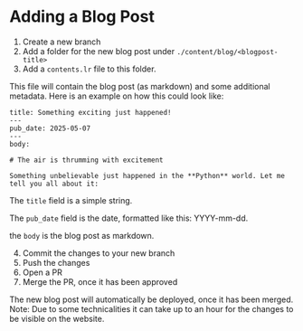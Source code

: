 # Adding a Blog Post

1. Create a new branch
2. Add a folder for the new blog post under `./content/blog/<blogpost-title>`
3. Add a `contents.lr` file to this folder.

This file will contain the blog post (as markdown) and some additional metadata. Here is an example on how this could look like:

```
title: Something exciting just happened!
---
pub_date: 2025-05-07
---
body:

# The air is thrumming with excitement

Something unbelievable just happened in the **Python** world. Let me tell you all about it:
```

The `title` field is a simple string.

The `pub_date` field is the date, formatted like this: YYYY-mm-dd.

the `body` is the blog post as markdown.

4. Commit the changes to your new branch
5. Push the changes
6. Open a PR
7. Merge the PR, once it has been approved

The new blog post will automatically be deployed, once it has been merged. Note: Due to some technicalities it can take up to an hour for
the changes to be visible on the website.